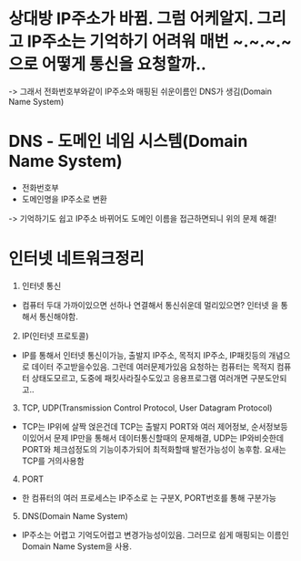 # 상대방 IP주소가 바뀜. 그럼 어케알지. 그리고 IP주소는 기억하기 어려워 매번 ~.~.~.~으로 어떻게 통신을 요청할까..

-> 그래서 전화번호부와같이 IP주소와 매핑된 쉬운이름인 DNS가 생김(Domain Name System)

# DNS - 도메인 네임 시스템(Domain Name System)

- 전화번호부
- 도메인명을 IP주소로 변환

-> 기억하기도 쉽고 IP주소 바뀌어도 도메인 이름을 접근하면되니 위의 문제 해결!

# 인터넷 네트워크정리

1. 인터넷 통신

- 컴퓨터 두대 가까이있으면 선하나 연결해서 통신쉬운데 멀리있으면? 인터넷 을 통해서 통신해야함.

2. IP(인터넷 프로토콜)

- IP를 통해서 인터넷 통신이가능, 출발지 IP주소, 목적지 IP주소, IP패킷등의 개념으로 데이터 주고받을수있음. 그런데 여러문제가있음 요청하는 컴퓨터는 목적지 컴퓨터 상태도모르고, 도중에 패킷사라질수도있고 응용프로그램 여러개면 구분도안되고..

3. TCP, UDP(Transmission Control Protocol, User Datagram Protocol)

- TCP는 IP위에 살짝 얹은건데 TCP는 출발지 PORT와 여러 제어정보, 순서정보등이있어서 문제 IP만을 통해서 데이터통신할때의 문제해결, UDP는 IP와비슷한데 PORT와 체크섬정도의 기능이추가되어 최적화할때 발전가능성이 농후함. 요새는 TCP를 거의사용함

4. PORT

- 한 컴퓨터의 여러 프로세스는 IP주소로 는 구분X, PORT번호를 통해 구분가능

5. DNS(Domain Name System)

- IP주소는 어렵고 기억도어렵고 변경가능성이있음. 그러므로 쉽게 매핑되는 이름인 Domain Name System을 사용.
